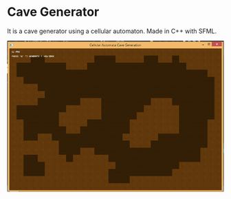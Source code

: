 # Cave Generator

It is a cave generator using a cellular automaton.
Made in C++ with SFML.

![Example of a cave](https://raw.githubusercontent.com/romrz/CaveGenerator/master/screenshot.PNG)
